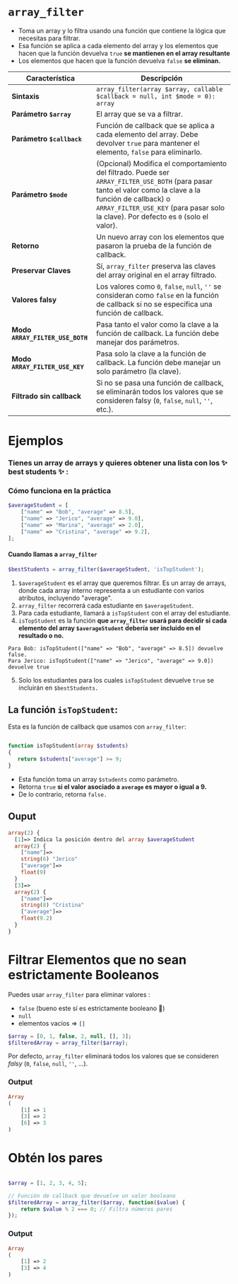 
# `array_filter`

- Toma un array y lo filtra usando una función que contiene la lógica que necesitas para filtrar.
- Esa función se aplica a cada elemento del array y los elementos que hacen que la función devuelva `true` __se mantienen en el array resultante__
- Los elementos que hacen que la función devuelva `false` __se eliminan.__


| **Característica**                | **Descripción**                                                                                          |
|----------------------------------|----------------------------------------------------------------------------------------------------------|
| **Sintaxis**                      | `array_filter(array $array, callable $callback = null, int $mode = 0): array`                           |
| **Parámetro `$array`**            | El array que se va a filtrar.                                                                           |
| **Parámetro `$callback`**         | Función de callback que se aplica a cada elemento del array. Debe devolver `true` para mantener el elemento, `false` para eliminarlo. |
| **Parámetro `$mode`**             | (Opcional) Modifica el comportamiento del filtrado. Puede ser `ARRAY_FILTER_USE_BOTH` (para pasar tanto el valor como la clave a la función de callback) o `ARRAY_FILTER_USE_KEY` (para pasar solo la clave). Por defecto es `0` (solo el valor). |
| **Retorno**                       | Un nuevo array con los elementos que pasaron la prueba de la función de callback.                      |
| **Preservar Claves**              | Sí, `array_filter` preserva las claves del array original en el array filtrado.                         |
| **Valores falsy**                 | Los valores como `0`, `false`, `null`, `''` se consideran como `false` en la función de callback si no se especifica una función de callback. |
| **Modo `ARRAY_FILTER_USE_BOTH`**  | Pasa tanto el valor como la clave a la función de callback. La función debe manejar dos parámetros.       |
| **Modo `ARRAY_FILTER_USE_KEY`**   | Pasa solo la clave a la función de callback. La función debe manejar un solo parámetro (la clave).        |
| **Filtrado sin callback**         | Si no se pasa una función de callback, se eliminarán todos los valores que se consideren falsy (`0`, `false`, `null`, `''`, etc.). |

# Ejemplos
### Tienes un array de arrays y quieres obtener una lista con los __✨ best students ✨__ :

### Cómo funciona en la práctica

```php
$averageStudent = [
    ["name" => "Bob", "average" => 8.5],
    ["name" => "Jerico", "average" => 9.0],
    ["name" => "Marina", "average" => 2.0],
    ["name" => "Cristina", "average" => 9.2],
];
```

#### Cuando llamas a `array_filter`

```php
$bestStudents = array_filter($averageStudent, 'isTopStudent');
```
1. `$averageStudent` es el array que queremos filtrar. Es un array de arrays, donde cada array interno representa a un estudiante con varios atributos, incluyendo "average".
2. `array_filter` recorrerá cada estudiante en `$averageStudent`.
3. Para cada estudiante, llamará a `isTopStudent` con el array del estudiante.
4. `isTopStudent` es la función __que `array_filter` usará para decidir si cada elemento del array `$averageStudent` debería ser incluido en el resultado o no.__
```plaintext
Para Bob: isTopStudent(["name" => "Bob", "average" => 8.5]) devuelve false.
Para Jerico: isTopStudent(["name" => "Jerico", "average" => 9.0]) devuelve true
```
5. Solo los estudiantes para los cuales `isTopStudent` devuelve `true` se incluirán en `$bestStudents.`

## La función `isTopStudent`:

Esta es la función de callback que usamos con `array_filter`:

```php

function isTopStudent(array $students)
{
   return $students["average"] >= 9;
}

```
- Esta función toma un array `$students` como parámetro.
- Retorna `true` __si el valor asociado a `average` es mayor o igual a 9.__
- De lo contrario, retorna `false.`

## Ouput 

```php
array(2) {
  [1]=> Indica la posición dentro del array $averageStudent
  array(2) {
    ["name"]=>
    string(6) "Jerico"
    ["average"]=>
    float(9)
  }
  [3]=>
  array(2) {
    ["name"]=>
    string(8) "Cristina"
    ["average"]=>
    float(9.2)
  }
}
```

# Filtrar Elementos que no sean estrictamente Booleanos

Puedes usar `array_filter` para eliminar valores :
- `false` (bueno este sí es estrictamente booleano 🤡)
- `null`
- elementos vacíos => `[]`

```php
$array = [0, 1, false, 2, null, [], 3];
$filteredArray = array_filter($array);
```
Por defecto, `array_filter` eliminará todos los valores que se consideren _falsy_ (`0`, `false`, `null`, `''`, ...).

### Output

```php
Array
(
    [1] => 1
    [3] => 2
    [6] => 3
)
```

# Obtén los pares

```php

$array = [1, 2, 3, 4, 5];

// Función de callback que devuelve un valor booleano
$filteredArray = array_filter($array, function($value) {
    return $value % 2 === 0; // Filtra números pares
});
```

### Output

```php
Array
(
    [1] => 2
    [3] => 4
)
```

